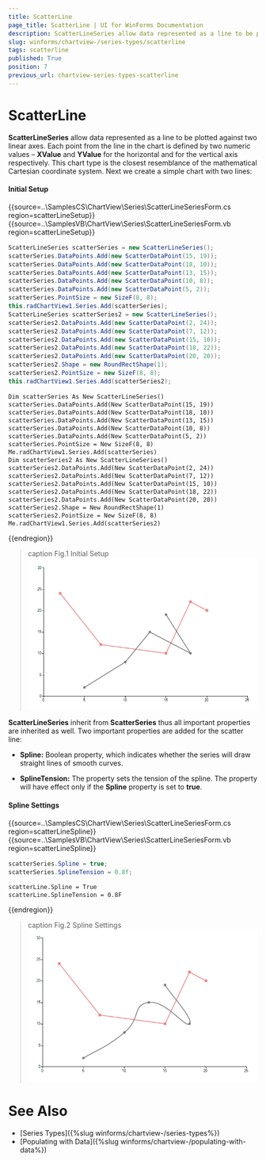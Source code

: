 ```yaml
---
title: ScatterLine
page_title: ScatterLine | UI for WinForms Documentation
description: ScatterLineSeries allow data represented as a line to be plotted against two linear axes. Each point from the line in the chart is defined by two numeric values – XValue and YValue
slug: winforms/chartview-/series-types/scatterline
tags: scatterline
published: True
position: 7
previous_url: chartview-series-types-scatterline
---
```


# ScatterLine

__ScatterLineSeries__ allow data represented as a line to be plotted against two linear axes. Each point from the line in the chart is defined by two numeric values – __XValue__ and __YValue__ for the horizontal and for the vertical axis respectively. This chart type is the closest resemblance of the mathematical Cartesian coordinate system. Next we create a simple chart with two lines: 

#### Initial Setup

{{source=..\SamplesCS\ChartView\Series\ScatterLineSeriesForm.cs region=scatterLineSetup}} 
{{source=..\SamplesVB\ChartView\Series\ScatterLineSeriesForm.vb region=scatterLineSetup}} 

````C#
ScatterLineSeries scatterSeries = new ScatterLineSeries();
scatterSeries.DataPoints.Add(new ScatterDataPoint(15, 19));
scatterSeries.DataPoints.Add(new ScatterDataPoint(18, 10));
scatterSeries.DataPoints.Add(new ScatterDataPoint(13, 15));
scatterSeries.DataPoints.Add(new ScatterDataPoint(10, 8));
scatterSeries.DataPoints.Add(new ScatterDataPoint(5, 2));
scatterSeries.PointSize = new SizeF(8, 8);
this.radChartView1.Series.Add(scatterSeries);
ScatterLineSeries scatterSeries2 = new ScatterLineSeries();
scatterSeries2.DataPoints.Add(new ScatterDataPoint(2, 24));
scatterSeries2.DataPoints.Add(new ScatterDataPoint(7, 12));
scatterSeries2.DataPoints.Add(new ScatterDataPoint(15, 10));
scatterSeries2.DataPoints.Add(new ScatterDataPoint(18, 22));
scatterSeries2.DataPoints.Add(new ScatterDataPoint(20, 20));
scatterSeries2.Shape = new RoundRectShape(1);
scatterSeries2.PointSize = new SizeF(8, 8);
this.radChartView1.Series.Add(scatterSeries2);

````
````VB.NET
Dim scatterSeries As New ScatterLineSeries()
scatterSeries.DataPoints.Add(New ScatterDataPoint(15, 19))
scatterSeries.DataPoints.Add(New ScatterDataPoint(18, 10))
scatterSeries.DataPoints.Add(New ScatterDataPoint(13, 15))
scatterSeries.DataPoints.Add(New ScatterDataPoint(10, 8))
scatterSeries.DataPoints.Add(New ScatterDataPoint(5, 2))
scatterSeries.PointSize = New SizeF(8, 8)
Me.radChartView1.Series.Add(scatterSeries)
Dim scatterSeries2 As New ScatterLineSeries()
scatterSeries2.DataPoints.Add(New ScatterDataPoint(2, 24))
scatterSeries2.DataPoints.Add(New ScatterDataPoint(7, 12))
scatterSeries2.DataPoints.Add(New ScatterDataPoint(15, 10))
scatterSeries2.DataPoints.Add(New ScatterDataPoint(18, 22))
scatterSeries2.DataPoints.Add(New ScatterDataPoint(20, 20))
scatterSeries2.Shape = New RoundRectShape(1)
scatterSeries2.PointSize = New SizeF(8, 8)
Me.radChartView1.Series.Add(scatterSeries2)

````

{{endregion}} 

>caption Fig.1 Initial Setup
![chartview-series-scatterline 001](images/chartview-series-scatterline001.png)

__ScatterLineSeries__ inherit from __ScatterSeries__ thus all important properties are inherited as well. Two important properties are added for the scatter line:

* __Spline:__ Boolean property, which indicates whether the series will draw straight lines of smooth curves.            

* __SplineTension:__ The property sets the tension of the spline. The property will have effect only if the __Spline__ property is set to __true__.

#### Spline Settings
 
{{source=..\SamplesCS\ChartView\Series\ScatterLineSeriesForm.cs region=scatterLineSpline}} 
{{source=..\SamplesVB\ChartView\Series\ScatterLineSeriesForm.vb region=scatterLineSpline}} 

````C#
scatterSeries.Spline = true;
scatterSeries.SplineTension = 0.8f;

````
````VB.NET
scatterLine.Spline = True
scatterLine.SplineTension = 0.8F

````

{{endregion}} 

>caption Fig.2 Spline Settings
![chartview-series-scatterline 002](images/chartview-series-scatterline002.png)

# See Also

* [Series Types]({%slug winforms/chartview-/series-types%})
* [Populating with Data]({%slug winforms/chartview-/populating-with-data%})
